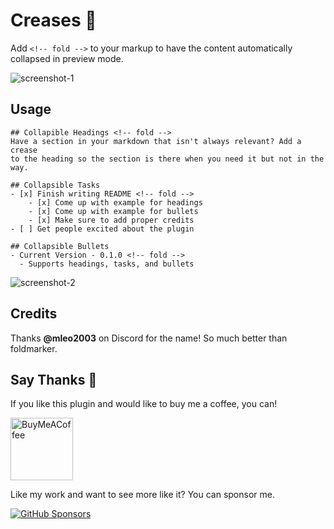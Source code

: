 # Creases :shirt:

Add `<!-- fold -->` to your markup to have the content automatically collapsed in preview mode.

![screenshot-1](https://user-images.githubusercontent.com/693981/107125185-5667b980-6876-11eb-8757-684c6e3e5c4a.png)

## Usage

```
## Collapible Headings <!-- fold -->
Have a section in your markdown that isn't always relevant? Add a crease
to the heading so the section is there when you need it but not in the way.

## Collapsible Tasks
- [x] Finish writing README <!-- fold -->
	- [x] Come up with example for headings
	- [x] Come up with example for bullets
	- [x] Make sure to add proper credits
- [ ] Get people excited about the plugin

## Collapsible Bullets
- Current Version - 0.1.0 <!-- fold -->
  - Supports headings, tasks, and bullets
```

![screenshot-2](https://user-images.githubusercontent.com/693981/107279311-e0558500-6a24-11eb-8f16-878fbfd85b36.png)

## Credits

Thanks **@mleo2003** on Discord for the name! So much better than foldmarker.

## Say Thanks 🙏

If you like this plugin and would like to buy me a coffee, you can!

[<img src="https://cdn.buymeacoffee.com/buttons/v2/default-violet.png" alt="BuyMeACoffee" width="100">](https://www.buymeacoffee.com/liamcain)

Like my work and want to see more like it? You can sponsor me.

[![GitHub Sponsors](https://img.shields.io/github/sponsors/liamcain?style=social)](https://github.com/sponsors/liamcain)
